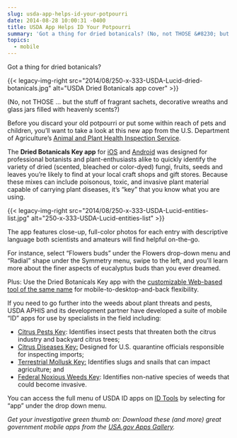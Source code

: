 ```yaml
---
slug: usda-app-helps-id-your-potpourri
date: 2014-08-28 10:00:31 -0400
title: USDA App Helps ID Your Potpourri
summary: 'Got a thing for dried botanicals? (No, not THOSE &#8230; but the stuff of fragrant sachets, decorative wreaths and glass jars filled with heavenly scents?) Before you discard your old potpourri or put some within reach of pets and children, you&#8217;ll want to take a look at'
topics:
  - mobile
---
```


Got a thing for dried botanicals?

{{< legacy-img-right src="2014/08/250-x-333-USDA-Lucid-dried-botanicals.jpg" alt="USDA Dried Botanicals app cover" >}}

(No, not THOSE &#8230; but the stuff of fragrant sachets, decorative wreaths and glass jars filled with heavenly scents?)

Before you discard your old potpourri or put some within reach of pets and children, you&#8217;ll want to take a look at this new app from the U.S. Department of Agriculture&#8217;s [Animal and Plant Health Inspection Service](http://www.aphis.usda.gov/wps/portal/aphis/home/).

The **Dried Botanicals Key app** for [iOS](https://itunes.apple.com/us/app/dried-botanicals-key/id818972882?mt=8) and [Android](https://play.google.com/store/apps/details?id=com.lucidcentral.mobile.dried_bot&hl=en) was designed for professional botanists and plant-enthusiasts alike to quickly identify the variety of dried (scented, bleached or color-dyed) fungi, fruits, seeds and leaves you&#8217;re likely to find at your local craft shops and gift stores. Because these mixes can include poisonous, toxic, and invasive plant material capable of carrying plant diseases, it&#8217;s &#8220;key&#8221; that you know what you are using.

{{< legacy-img-right src="2014/08/250-x-333-USDA-Lucid-entities-list.jpg" alt="250-x-333-USDA-Lucid-entities-list" >}}

The app features close-up, full-color photos for each entry with descriptive language both scientists and amateurs will find helpful on-the-go.

For instance, select &#8220;Flowers buds&#8221; under the Flowers drop-down menu and &#8220;Radial&#8221; shape under the Symmetry menu, swipe to the left, and you&#8217;ll learn more about the finer aspects of eucalyptus buds than you ever dreamed.

Plus: Use the Dried Botanicals Key app with the [customizable Web-based tool of the same name](http://idtools.org/id/dried_botanical/index.php) for mobile-to-desktop-and-back flexibility.

If you need to go further into the weeds about plant threats and pests, USDA APHIS and its development partner have developed a suite of mobile &#8220;ID&#8221; apps for use by specialists in the field including:

  * [Citrus Pests Key](https://itunes.apple.com/us/app/citrus-pests-key/id816016765?mt=8): Identifies insect pests that threaten both the citrus industry and backyard citrus trees;
  * [Citrus Diseases Key:](https://itunes.apple.com/us/app/citrus-diseases-key/id818939368?mt=8) Designed for U.S. quarantine officials responsible for inspecting imports;
  * [Terrestrial Mollusk Key:](https://itunes.apple.com/us/app/terrestrial-mollusc-key/id818984385?mt=8) Identifies slugs and snails that can impact agriculture; and
  * [Federal Noxious Weeds Key](https://itunes.apple.com/us/app/federal-noxious-weeds-key/id819013797?mt=8): Identifies non-native species of weeds that could become invasive.

You can access the full menu of USDA ID apps on [ID Tools](http://idtools.org/) by selecting for &#8220;app&#8221; under the drop down menu.

_Get your investigative green thumb on: Download these (and more) great government mobile apps from the [USA.gov Apps Gallery](http://apps.usa.gov/)._
